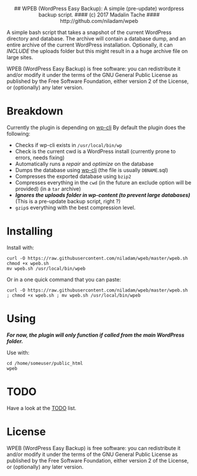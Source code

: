 <p align="center"
[![Build Status](https://travis-ci.org/niladam/wpeb.svg?branch=master)](https://travis-ci.org/niladam/wpeb)
</p>
## WPEB (WordPress Easy Backup): A simple (pre-update) wordpress backup script.
#### (c) 2017 Madalin Tache
#### http://github.com/niladam/wpeb

A simple bash script that takes a snapshot of the current WordPress
directory and database. The archive will contain a database dump, and
an entire archive of the current WordPress installation.
Optionally, it can *INCLUDE* the uploads folder but this might result
in a a huge archive file on large sites.

WPEB (WordPress Easy Backup) is free software: you can redistribute it
and/or modify it under the terms of the GNU General Public License
as published by the Free Software Foundation, either version 2
of the License, or (optionally) any later version.

# Breakdown

Currently the plugin is depending on [wp-cli](http://wp-cli.org)
By default the plugin does the following:

* Checks if wp-cli exists in `/usr/local/bin/wp`
* Check is the current cwd is a WordPress install (currently prone to errors, needs fixing)
* Automatically runs a *repair* and *optimize* on the database
* Dumps the database using [wp-cli](http://wp-cli.org) (the file is usually `DBNAME`.sql)
* Compresses the exported database using `bzip2`
* Compresses everything in the `cwd` (in the future an exclude option will be provided) (in a `tar` archive)
* ***Ignores the uploads folder in wp-content (to prevent *large databases*)*** (This is a pre-update backup script, right ?)
* `gzip`s everything with the best compression level.

# Installing

Install with:

```
curl -O https://raw.githubusercontent.com/niladam/wpeb/master/wpeb.sh
chmod +x wpeb.sh
mv wpeb.sh /usr/local/bin/wpeb
```

Or in a one quick command that you can paste:

`curl -O https://raw.githubusercontent.com/niladam/wpeb/master/wpeb.sh ; chmod +x wpeb.sh ; mv wpeb.sh /usr/local/bin/wpeb`


# Using

***For now, the plugin will only function if called from the *main WordPress* folder.***

Use with:

```
cd /home/someuser/public_html
wpeb
```

# TODO

Have a look at the [TODO](TODO.md) list.

# License

WPEB (WordPress Easy Backup) is free software: you can redistribute it and/or modify it under the terms of the GNU General Public License as published by the Free Software Foundation, either version 2 of the License, or (optionally) any later version.